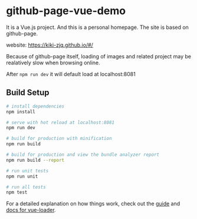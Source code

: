 # github-page-vue-demo

It is a Vue.js project.
And this is a personal homepage. The site is based on github-page.

website: https://kiki-zjq.github.io/#/

Because of github-page itself, loading of images and related project may be realatively slow when browsing online.

After `npm run dev` it will default load at localhost:8081

## Build Setup

``` bash
# install dependencies
npm install

# serve with hot reload at localhost:8081
npm run dev

# build for production with minification
npm run build

# build for production and view the bundle analyzer report
npm run build --report

# run unit tests
npm run unit

# run all tests
npm test
```

For a detailed explanation on how things work, check out the [guide](http://vuejs-templates.github.io/webpack/) and [docs for vue-loader](http://vuejs.github.io/vue-loader).
